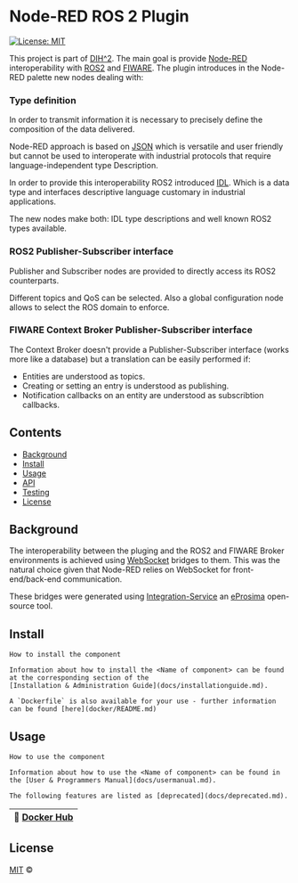 # Node-RED ROS 2 Plugin 

[![License: MIT](https://img.shields.io/github/license/ramp-eu/TTE.project1.svg)](https://opensource.org/licenses/MIT)

This project is part of [DIH^2](http://www.dih-squared.eu/). The main goal is provide [Node-RED](https://nodered.org/docs/) interoperability with
[ROS2](https://docs.ros.org/) and [FIWARE](https://fiware-orion.readthedocs.io/en/master/). The plugin introduces in the
Node-RED palette new nodes dealing with:

### Type definition

In order to transmit information it is necessary to precisely define the composition of the data delivered.

Node-RED approach is based on [JSON](https://www.json.org/json-en.html) which is versatile and user friendly
but cannot be used to interoperate with industrial protocols that require language-independent type Description.

In order to provide this interoperability ROS2 introduced [IDL](https://www.omg.org/spec/IDL/4.2/About-IDL). Which is
a data type and interfaces descriptive language customary in industrial applications.

The new nodes make both: IDL type descriptions and well known ROS2 types available.

### ROS2 Publisher-Subscriber interface

Publisher and Subscriber nodes are provided to directly access its ROS2
counterparts.

Different topics and QoS can be selected. Also a global configuration node allows to select the ROS domain to enforce.

### FIWARE Context Broker Publisher-Subscriber interface

The Context Broker doesn't provide a Publisher-Subscriber
interface (works more like a database) but a translation can be easily performed if:

- Entities are understood as topics.
- Creating or setting an entry is understood as publishing.
- Notification callbacks on an entity are understood as subscribtion callbacks.

## Contents

-   [Background](#background)
-   [Install](#install)
-   [Usage](#usage)
-   [API](#api)
-   [Testing](#testing)
-   [License](#license)

## Background

The interoperability between the pluging and the ROS2 and FIWARE Broker environments is achieved using [WebSocket](https://websockets.spec.whatwg.org//)
bridges to them. This was the natural choice given that Node-RED relies on WebSocket for front-end/back-end
communication.

These bridges were generated using [Integration-Service](https://integration-service.docs.eprosima.com/en/latest/) an [eProsima](https://www.eprosima.com/) open-source tool.


## Install

```text
How to install the component

Information about how to install the <Name of component> can be found at the corresponding section of the
[Installation & Administration Guide](docs/installationguide.md).

A `Dockerfile` is also available for your use - further information can be found [here](docker/README.md)

```

## Usage

```text
How to use the component

Information about how to use the <Name of component> can be found in the [User & Programmers Manual](docs/usermanual.md).

The following features are listed as [deprecated](docs/deprecated.md).
```

| :whale: [Docker Hub](https://hub.docker.com/r/link-to-docker) |
| ------------------------------------------------------------- |

## License

[MIT](LICENSE) © <TTE>
